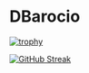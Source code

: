 # DBarocio

[![trophy](https://github-profile-trophy.vercel.app/?username=DBarocio&theme=nord&column=6&row=1&margin-w=15)](https://github.com/ryo-ma/github-profile-trophy)

[![GitHub Streak](https://streak-stats.demolab.com/?user=DBarocio)](https://git.io/streak-stats)
